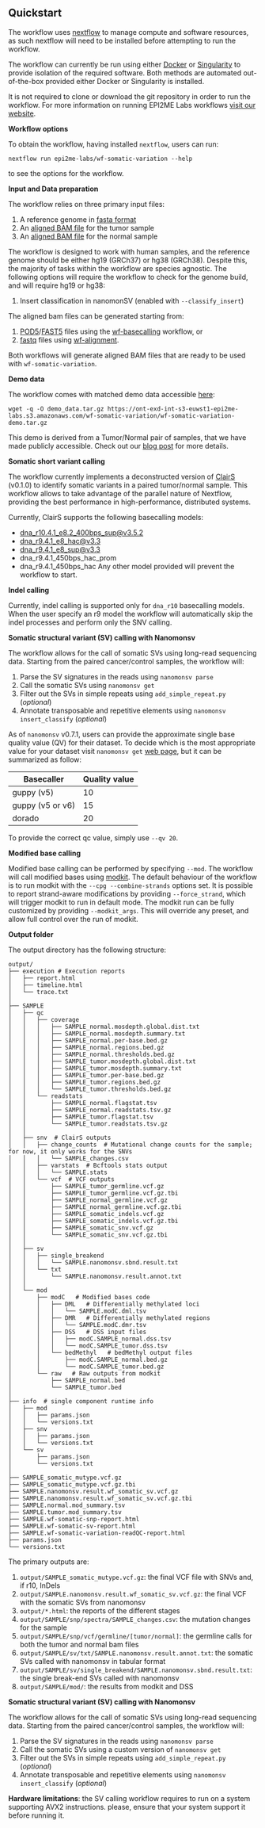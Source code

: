 ## Quickstart
The workflow uses [nextflow](https://www.nextflow.io/) to manage compute and 
software resources, as such nextflow will need to be installed before attempting
to run the workflow.

The workflow can currently be run using either
[Docker](https://www.docker.com/products/docker-desktop) or
[Singularity](https://docs.sylabs.io/guides/latest/user-guide/) to provide isolation of
the required software. Both methods are automated out-of-the-box provided
either Docker or Singularity is installed.

It is not required to clone or download the git repository in order to run the workflow.
For more information on running EPI2ME Labs workflows [visit our website](https://labs.epi2me.io/wfindex).


**Workflow options**

To obtain the workflow, having installed `nextflow`, users can run:

```
nextflow run epi2me-labs/wf-somatic-variation --help
```

to see the options for the workflow.

**Input and Data preparation**

The workflow relies on three primary input files:
1. A reference genome in [fasta format](https://www.ncbi.nlm.nih.gov/genbank/fastaformat/)
2. An [aligned BAM file](https://samtools.github.io/hts-specs/SAMv1.pdf) for the tumor sample
3. An [aligned BAM file](https://samtools.github.io/hts-specs/SAMv1.pdf) for the normal sample

The workflow is designed to work with human samples, and the reference genome should be either hg19 (GRCh37) or hg38 (GRCh38).
Despite this, the majority of tasks within the workflow are species agnostic. The following options will require the workflow to check for the genome build, and will require hg19 or hg38:
1. Insert classification in nanomonSV (enabled with `--classify_insert`)

The aligned bam files can be generated starting from:
1. [POD5](https://github.com/nanoporetech/pod5-file-format)/[FAST5](https://github.com/nanoporetech/ont_fast5_api) files using the [wf-basecalling](https://github.com/epi2me-labs/wf-basecalling) workflow, or
2. [fastq](https://www.ncbi.nlm.nih.gov/sra/docs/submitformats/#fastq) files using [wf-alignment](https://github.com/epi2me-labs/wf-alignment).

Both workflows will generate aligned BAM files that are ready to be used with `wf-somatic-variation`.

**Demo data**

The workflow comes with matched demo data accessible [here](https://ont-exd-int-s3-euwst1-epi2me-labs.s3.amazonaws.com/wf-somatic-variation/wf-somatic-variation-demo.tar.gz):
```
wget -q -O demo_data.tar.gz https://ont-exd-int-s3-euwst1-epi2me-labs.s3.amazonaws.com/wf-somatic-variation/wf-somatic-variation-demo.tar.gz
```
This demo is derived from a Tumor/Normal pair of samples, that we have made publicly accessible. Check out our [blog post](https://labs.epi2me.io/colo-2023.05/) for more details.

**Somatic short variant calling**

The workflow currently implements a deconstructed version of [ClairS](https://github.com/HKU-BAL/ClairS) (v0.1.0) to identify somatic variants in a paired tumor/normal sample.
This workflow allows to take advantage of the parallel nature of Nextflow, providing the best performance in high-performance, distributed systems.

Currently, ClairS supports the following basecalling models:
 - dna_r10.4.1_e8.2_400bps_sup@v3.5.2
 - dna_r9.4.1_e8_hac@v3.3
 - dna_r9.4.1_e8_sup@v3.3
 - dna_r9.4.1_450bps_hac_prom
 - dna_r9.4.1_450bps_hac
Any other model provided will prevent the workflow to start. 

**Indel calling**

Currently, indel calling is supported only for `dna_r10` basecalling models. When the user specify an r9 model the workflow will automatically skip the indel processes and perform only the SNV calling. 

**Somatic structural variant (SV) calling with Nanomonsv**

The workflow allows for the call of somatic SVs using long-read sequencing data.
Starting from the paired cancer/control samples, the workflow will:
1. Parse the SV signatures in the reads using `nanomonsv parse`
2. Call the somatic SVs using `nanomonsv get`
3. Filter out the SVs in simple repeats using `add_simple_repeat.py` (*optional*)
4. Annotate transposable and repetitive elements using `nanomonsv insert_classify` (*optional*)

As of `nanomonsv` v0.7.1, users can provide the approximate single base quality value (QV) for their dataset. To decide which is the most appropriate value for your dataset visit `nanomonsv get` [web page](https://github.com/friend1ws/nanomonsv#get), but it can be summarized as follow:

|     Basecaller     |  Quality value  |
|--------------------|-----------------|
|     guppy (v5)     |       10        |
|  guppy (v5 or v6)  |       15        |
|       dorado       |       20        |

To provide the correct qc value, simply use `--qv 20`.

**Modified base calling**

Modified base calling can be performed by specifying `--mod`. The workflow will call modified bases using [modkit](https://github.com/nanoporetech/modkit). 
The default behaviour of the workflow is to run modkit with the `--cpg --combine-strands` options set. It is possible to report strand-aware modifications 
by providing `--force_strand`, which will trigger modkit to run in default mode.
The modkit run can be fully customized by providing `--modkit_args`. This will override any preset, and allow full control over the run of modkit.

**Output folder**

The output directory has the following structure:
```
output/
├── execution # Execution reports
│   ├── report.html
│   ├── timeline.html
│   └── trace.txt
│
├── SAMPLE
│   ├── qc
│   │   ├── coverage
│   │   │   ├── SAMPLE_normal.mosdepth.global.dist.txt
│   │   │   ├── SAMPLE_normal.mosdepth.summary.txt
│   │   │   ├── SAMPLE_normal.per-base.bed.gz
│   │   │   ├── SAMPLE_normal.regions.bed.gz
│   │   │   ├── SAMPLE_normal.thresholds.bed.gz
│   │   │   ├── SAMPLE_tumor.mosdepth.global.dist.txt
│   │   │   ├── SAMPLE_tumor.mosdepth.summary.txt
│   │   │   ├── SAMPLE_tumor.per-base.bed.gz
│   │   │   ├── SAMPLE_tumor.regions.bed.gz
│   │   │   └── SAMPLE_tumor.thresholds.bed.gz
│   │   └── readstats
│   │       ├── SAMPLE_normal.flagstat.tsv
│   │       ├── SAMPLE_normal.readstats.tsv.gz
│   │       ├── SAMPLE_tumor.flagstat.tsv
│   │       └── SAMPLE_tumor.readstats.tsv.gz
│   │
│   ├── snv  # ClairS outputs
│   │   ├── change_counts  # Mutational change counts for the sample; for now, it only works for the SNVs
│   │   │   └── SAMPLE_changes.csv
│   │   ├── varstats  # Bcftools stats output
│   │   │   └── SAMPLE.stats
│   │   └── vcf  # VCF outputs
│   │       ├── SAMPLE_tumor_germline.vcf.gz
│   │       ├── SAMPLE_tumor_germline.vcf.gz.tbi
│   │       ├── SAMPLE_normal_germline.vcf.gz
│   │       ├── SAMPLE_normal_germline.vcf.gz.tbi
│   │       ├── SAMPLE_somatic_indels.vcf.gz
│   │       ├── SAMPLE_somatic_indels.vcf.gz.tbi
│   │       ├── SAMPLE_somatic_snv.vcf.gz
│   │       └── SAMPLE_somatic_snv.vcf.gz.tbi
│   │
│   ├── sv
│   │   ├── single_breakend
│   │   │   └── SAMPLE.nanomonsv.sbnd.result.txt
│   │   └── txt
│   │       └── SAMPLE.nanomonsv.result.annot.txt
│   │
│   └── mod
│       ├── modC   # Modified bases code
│       │   ├── DML   # Differentially methylated loci
│       │   │   └── SAMPLE.modC.dml.tsv
│       │   ├── DMR   # Differentially methylated regions
│       │   │   └── SAMPLE.modC.dmr.tsv
│       │   ├── DSS   # DSS input files
│       │   │   ├── modC.SAMPLE_normal.dss.tsv
│       │   │   └── modC.SAMPLE_tumor.dss.tsv
│       │   └── bedMethyl   # bedMethyl output files
│       │       ├── modC.SAMPLE_normal.bed.gz
│       │       └── modC.SAMPLE_tumor.bed.gz
│       └── raw   # Raw outputs from modkit
│           ├── SAMPLE_normal.bed
│           └── SAMPLE_tumor.bed
│
├── info  # single component runtime info
│   ├── mod
│   │   ├── params.json
│   │   └── versions.txt
│   ├── snv
│   │   ├── params.json
│   │   └── versions.txt
│   └── sv
│       ├── params.json
│       └── versions.txt
│
├── SAMPLE_somatic_mutype.vcf.gz
├── SAMPLE_somatic_mutype.vcf.gz.tbi
├── SAMPLE.nanomonsv.result.wf_somatic_sv.vcf.gz
├── SAMPLE.nanomonsv.result.wf_somatic_sv.vcf.gz.tbi
├── SAMPLE.normal.mod_summary.tsv
├── SAMPLE.tumor.mod_summary.tsv
├── SAMPLE.wf-somatic-snp-report.html
├── SAMPLE.wf-somatic-sv-report.html
├── SAMPLE.wf-somatic-variation-readQC-report.html
├── params.json
└── versions.txt
```
The primary outputs are:
1. `output/SAMPLE_somatic_mutype.vcf.gz`: the final VCF file with SNVs and, if r10, InDels
2. `output/SAMPLE.nanomonsv.result.wf_somatic_sv.vcf.gz`: the final VCF with the somatic SVs from nanomonsv
3. `output/*.html`: the reports of the different stages
4. `output/SAMPLE/snp/spectra/SAMPLE_changes.csv`: the mutation changes for the sample
5. `output/SAMPLE/snp/vcf/germline/[tumor/normal]`: the germline calls for both the tumor and normal bam files
6. `output/SAMPLE/sv/txt/SAMPLE.nanomonsv.result.annot.txt`: the somatic SVs called with nanomonsv in tabular format
7. `output/SAMPLE/sv/single_breakend/SAMPLE.nanomonsv.sbnd.result.txt`: the single break-end SVs called with nanomonsv
8. `output/SAMPLE/mod/`: the results from modkit and DSS

**Somatic structural variant (SV) calling with Nanomonsv**

The workflow allows for the call of somatic SVs using long-read sequencing data.
Starting from the paired cancer/control samples, the workflow will:
1. Parse the SV signatures in the reads using `nanomonsv parse`
2. Call the somatic SVs using a custom version of `nanomonsv get`
3. Filter out the SVs in simple repeats using `add_simple_repeat.py` (*optional*)
4. Annotate transposable and repetitive elements using `nanomonsv insert_classify` (*optional*)

**Hardware limitations**: the SV calling workflow requires to run on a system supporting AVX2 instructions. please, ensure that 
your system support it before running it.
